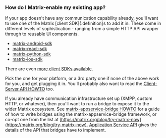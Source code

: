 ### How do I Matrix-enable my existing app?

If your app doesn't have any communication capability already, you'll want
to use one of the Matrix [client SDK]{.definition}s to add it in.   These come in different levels of sophistication - ranging from a simple HTTP API wrapper through to reusable UI components. 

* [matrix-android-sdk](https://github.com/matrix-org/matrix-android-sdk)
* [matrix-react-sdk](https://github.com/matrix-org/matrix-react-sdk)
* [matrix-python-sdk](https://github.com/matrix-org/matrix-python-sdk)
* [matrix-ios-sdk](https://github.com/matrix-org/matrix-ios-sdk)

There are even [more client SDKs available](https://matrix.org/docs/projects/try-matrix-now.html#client-sdks).

Pick the one for your platform, or a 3rd party one if none of the above work for you,
and get plugging it in.  You'll probably also want to read the [Client-Server API
HOWTO](http://matrix.org/docs/howtos/client-server.html) too.

If you already have communication infrastructure set up (XMPP, custom HTTP, or whatever),
then you'll want to run a bridge to expose it to the wider Matrix ecosystem.
See [matrix-appservice-bridge HOWTO](https://github.com/matrix-org/matrix-appservice-bridge/blob/master/HOWTO.md) for a
guide of how to write bridges using the matrix-appservice-bridge framework, or co-opt one
from the list at [https://matrix.org/blog/try-matrix-now](https://matrix.org/blog/try-matrix-now).
[Application Service API](/docs/spec/#application-service-api) gives the details of the API
that bridges have to implement.